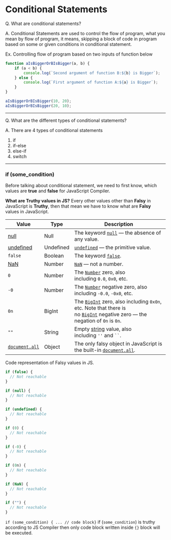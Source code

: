 # Conditional Statements

Q. What are conditional statements?

A. Conditional Statements are used to control the flow of program, what you mean by flow of program, it means, skipping a block of code in program based on some or given conditions in conditional statement.

Ex. Controlling flow of program based on two inputs of function below
```javascript
function aIsBiggerOrBIsBigger(a, b) {
	if (a < b) {
		console.log(`Second argument of function B:${b} is Bigger`);
	} else {
		console.log(`First argument of function A:${a} is Bigger`);
	}
}

aIsBiggerOrBIsBigger(10, 20);
aIsBiggerOrBIsBigger(20, 10);

```

---

Q. What are the different types of conditional statements?

A. There are 4 types of conditional statements
1. if
2. if-else
3. else-if
4. switch

---
### if (some_condition)

Before talking about conditional statement, we need to first know, which values are **true** and **false** for JavaScript Compiler.

**What are Truthy values in JS?**
Every other values other than **Falsy** in JavaScript is **Truthy**, then that mean we have to know what are **Falsy** values in JavaScript.  

| Value                                                                           | Type      | Description                                                                                                                                                                                                                                                                                                       |
| ------------------------------------------------------------------------------- | --------- | ----------------------------------------------------------------------------------------------------------------------------------------------------------------------------------------------------------------------------------------------------------------------------------------------------------------- |
| [null](https://developer.mozilla.org/en-US/docs/Glossary/Null)                  | Null      | The keyword [`null`](https://developer.mozilla.org/en-US/docs/Web/JavaScript/Reference/Operators/null) — the absence of any value.                                                                                                                                                                                |
| [undefined](https://developer.mozilla.org/en-US/docs/Glossary/Undefined)        | Undefined | [`undefined`](https://developer.mozilla.org/en-US/docs/Web/JavaScript/Reference/Global_Objects/undefined) — the primitive value.                                                                                                                                                                                  |
| `false`                                                                         | Boolean   | The keyword [`false`](https://developer.mozilla.org/en-US/docs/Web/JavaScript/Reference/Lexical_grammar#reserved_words).                                                                                                                                                                                          |
| [NaN](https://developer.mozilla.org/en-US/docs/Glossary/NaN)                    | Number    | [`NaN`](https://developer.mozilla.org/en-US/docs/Web/JavaScript/Reference/Global_Objects/NaN) — not a number.                                                                                                                                                                                                     |
| `0`                                                                             | Number    | The [`Number`](https://developer.mozilla.org/en-US/docs/Web/JavaScript/Reference/Global_Objects/Number) zero, also including `0.0`, `0x0`, etc.                                                                                                                                                                   |
| `-0`                                                                            | Number    | The [`Number`](https://developer.mozilla.org/en-US/docs/Web/JavaScript/Reference/Global_Objects/Number) negative zero, also including `-0.0`, `-0x0`, etc.                                                                                                                                                        |
| `0n`                                                                            | BigInt    | The [`BigInt`](https://developer.mozilla.org/en-US/docs/Web/JavaScript/Reference/Global_Objects/BigInt) zero, also including `0x0n`, etc. Note that there is no [`BigInt`](https://developer.mozilla.org/en-US/docs/Web/JavaScript/Reference/Global_Objects/BigInt) negative zero — the negation of `0n` is `0n`. |
| `""`                                                                            | String    | Empty [string](https://developer.mozilla.org/en-US/docs/Web/JavaScript/Reference/Global_Objects/String) value, also including `''` and ` `` `.                                                                                                                                                                    |
| [`document.all`](https://developer.mozilla.org/en-US/docs/Web/API/Document/all) | Object    | The only falsy object in JavaScript is the built-in [`document.all`](https://developer.mozilla.org/en-US/docs/Web/API/Document/all).                                                                                                                                                                              |

Code representation of Falsy values in JS.
```javascript
if (false) {
  // Not reachable
}

if (null) {
  // Not reachable
}

if (undefined) {
  // Not reachable
}

if (0) {
  // Not reachable
}

if (-0) {
  // Not reachable
}

if (0n) {
  // Not reachable
}

if (NaN) {
  // Not reachable
}

if ("") {
  // Not reachable
}

```

`if (some_condition) { ... // code block}`  if (`some_condition`) is truthy according to JS Compiler then only code block written inside `{}` block will be executed.